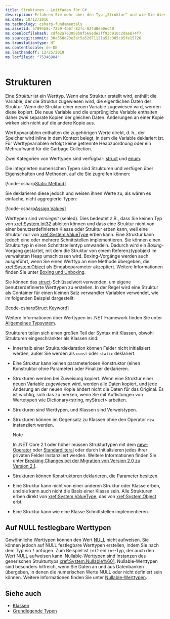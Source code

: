 ```yaml
---
title: Strukturen - Leitfaden für C#
description: Erfahren Sie mehr über den Typ „Struktur“ und wie Sie diesen erstellen
ms.date: 10/12/2016
ms.technology: csharp-fundamentals
ms.assetid: a7094b8c-7229-4b6f-82fc-824d0ea0ec40
ms.openlocfilehash: cdfe2a763058b8f568ede2ff93c918c2dae874f7
ms.sourcegitcommit: 30a558d23e3ac5a52071121a52c305c85fe15726
ms.translationtype: HT
ms.contentlocale: de-DE
ms.lasthandoff: 12/25/2019
ms.locfileid: "75346904"
---
```

# <a name="structs"></a>Strukturen

Eine *Struktur* ist ein Werttyp. Wenn eine Struktur erstellt wird, enthält die Variable, der die Struktur zugewiesen wird, die eigentlichen Daten der Struktur. Wenn die Struktur einer neuen Variable zugewiesen wird, werden diese kopiert. Die neue Variable und die ursprüngliche Variable enthalten daher zwei separate Kopien der gleichen Daten. Änderungen an einer Kopie wirken sich nicht auf die andere Kopie aus.

Werttypvariablen enthalten die zugehörigen Werte direkt, d. h., der Speicher wird inline in dem Kontext belegt, in dem die Variable deklariert ist. Für Werttypvariablen erfolgt keine getrennte Heapzuordnung oder ein Mehraufwand für die Garbage Collection.

Zwei Kategorien von Werttypen sind verfügbar: [struct](language-reference/keywords/struct.md) und [enum](language-reference/builtin-types/enum.md).

Die integrierten numerischen Typen sind Strukturen und verfügen über Eigenschaften und Methoden, auf die Sie zugreifen können:

[!code-csharp[Static Method](../../samples/snippets/csharp/concepts/structs/static-method.cs)]

Sie deklarieren diese jedoch und weisen ihnen Werte zu, als wären es einfache, nicht aggregierte Typen:

[!code-csharp[Assign Values](../../samples/snippets/csharp/concepts/structs/assign-value.cs)]

Werttypen sind *versiegelt* (sealed). Dies bedeutet z.B., dass Sie keinen Typ von <xref:System.Int32> ableiten können und dass eine Struktur nicht von einer benutzerdefinierten Klasse oder Struktur erben kann, weil eine Struktur nur von <xref:System.ValueType> erben kann. Eine Struktur kann jedoch eine oder mehrere Schnittstellen implementieren. Sie können einen Strukturtyp in einen Schnittstellentyp umwandeln. Dadurch wird ein *Boxing*-Vorgang gestartet, mit dem die Struktur von einem Referenztypobjekt im verwalteten Heap umschlossen wird. Boxing-Vorgänge werden auch ausgeführt, wenn Sie einen Werttyp an eine Methode übergeben, die <xref:System.Object> als Eingabeparameter akzeptiert. Weitere Informationen finden Sie unter [Boxing und Unboxing](./programming-guide/types/boxing-and-unboxing.md ).

Sie können das [struct](./language-reference/keywords/struct.md)-Schlüsselwort verwenden, um eigene benutzerdefinierte Werttypen zu erstellen. In der Regel wird eine Struktur als Container für einen kleinen Satz verwandter Variablen verwendet, wie im folgenden Beispiel dargestellt:

[!code-csharp[Struct Keyword](../../samples/snippets/csharp/concepts/structs/struct-keyword.cs)]

Weitere Informationen über Werttypen im .NET Framework finden Sie unter [Allgemeines Typsystem](../standard/common-type-system.md).

Strukturen teilen sich einen großen Teil der Syntax mit Klassen, obwohl Strukturen eingeschränkter als Klassen sind:

- Innerhalb einer Strukturdeklaration können Felder nicht initialisiert werden, außer Sie werden als `const` oder `static` deklariert.

- Eine Struktur kann keinen parameterlosen Konstruktor (einen Konstruktor ohne Parameter) oder Finalizer deklarieren.

- Strukturen werden bei Zuweisung kopiert. Wenn eine Struktur einer neuen Variable zugewiesen wird, werden alle Daten kopiert, und jede Änderung an der neuen Kopie ändert nicht die Daten für das Original. Es ist wichtig, sich das zu merken, wenn Sie mit Auflistungen von Wertetypen wie Dictionary<string, myStruct> arbeiten.

- Strukturen sind Werttypen, und Klassen sind Verweistypen.

- Strukturen können im Gegensatz zu Klassen ohne den Operator `new` instanziiert werden.

   > [!NOTE]
   > In .NET Core 2.1 oder höher müssen Strukturtypen mit dem [new-Operator](language-reference/operators/new-operator.md) oder [Standardliteral](language-reference/operators/default.md#default-literal) oder durch Initialisieren jedes ihrer privaten Felder instanziiert werden. Weitere Informationen finden Sie unter [Breaking Changes bei der Migration von Version 2.0 zu Version 2.1](../core/compatibility/2.0-2.1.md#corefx).

- Strukturen können Konstruktoren deklarieren, die Parameter besitzen.

- Eine Struktur kann nicht von einer anderen Struktur oder Klasse erben, und sie kann auch nicht die Basis einer Klasse sein. Alle Strukturen erben direkt von <xref:System.ValueType>, das von <xref:System.Object> erbt.

- Eine Struktur kann wie eine Klasse Schnittstellen implementieren.

## <a name="nullable-value-types"></a>Auf NULL festlegbare Werttypen

Gewöhnliche Werttypen können den Wert [NULL](language-reference/keywords/null.md) nicht aufweisen. Sie können jedoch auf NULL festlegbare Werttypen erstellen, indem Sie nach dem Typ ein `?` anfügen. Zum Beispiel ist `int?` ein `int`-Typ, der auch den Wert [NULL](./language-reference/keywords/null.md) aufweisen kann. Nullable-Werttypen sind Instanzen des generischen Strukturtyps <xref:System.Nullable%601>. Nullable-Werttypen sind besonders hilfreich, wenn Sie Daten an und aus Datenbanken übergeben, in denen die numerischen Werte NULL oder nicht definiert sein können. Weitere Informationen finden Sie unter [Nullable-Werttypen](language-reference/builtin-types/nullable-value-types.md).

## <a name="see-also"></a>Siehe auch

- [Klassen](programming-guide/classes-and-structs/classes.md)
- [Grundlegende Typen](basic-types.md)
